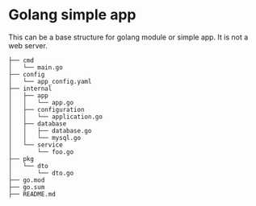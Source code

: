 # Golang simple app

This can be a base structure for golang module or simple app. It is not a web server.  


``` 
├── cmd
│   └── main.go
├── config
│   └── app_config.yaml
├── internal
│   ├── app
│   │   └── app.go
│   ├── configuration
│   │   └── application.go
│   ├── database
│   │   ├── database.go
│   │   └── mysql.go
│   └── service
│       └── foo.go
├── pkg
│   └── dto
│       └── dto.go
├── go.mod
├── go.sum
├── README.md

``` 


